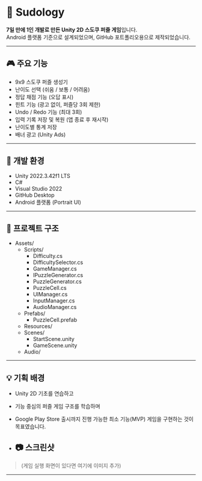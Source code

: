 # 🧩 Sudology

**7일 만에 1인 개발로 만든 Unity 2D 스도쿠 퍼즐 게임**입니다.  
Android 플랫폼 기준으로 설계되었으며, GitHub 포트폴리오용으로 제작되었습니다.

---

## 🎮 주요 기능

- 9x9 스도쿠 퍼즐 생성기
- 난이도 선택 (쉬움 / 보통 / 어려움)
- 정답 채점 기능 (오답 표시)
- 힌트 기능 (광고 없이, 퍼즐당 3회 제한)
- Undo / Redo 기능 (최대 3회)
- 입력 기록 저장 및 복원 (앱 종료 후 재시작)
- 난이도별 통계 저장
- 배너 광고 (Unity Ads)

---

## 🧱 개발 환경

- Unity 2022.3.42f1 LTS
- C#
- Visual Studio 2022
- GitHub Desktop
- Android 플랫폼 (Portrait UI)

---

## 📁 프로젝트 구조

- Assets/
  - Scripts/
    - Difficulty.cs
    - DifficultySelector.cs
    - GameManager.cs
    - IPuzzleGenerator.cs
    - PuzzleGenerator.cs
    - PuzzleCell.cs
    - UIManager.cs
    - InputManager.cs
    - AudioManager.cs
  - Prefabs/
    - PuzzleCell.prefab
  - Resources/
  - Scenes/
    - StartScene.unity
    - GameScene.unity
  - Audio/

---

## 💡 기획 배경

- Unity 2D 기초를 연습하고
- 기능 중심의 퍼즐 게임 구조를 학습하며
- Google Play Store 출시까지 진행 가능한 최소 기능(MVP) 게임을 구현하는 것이 목표였습니다.

- ## 📷 스크린샷

> (게임 실행 화면이 있다면 여기에 이미지 추가)

---
